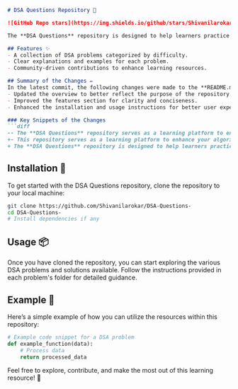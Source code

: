 ```markdown
# DSA Questions Repository 📖

![GitHub Repo stars](https://img.shields.io/github/stars/Shivanilarokar/DSA-Questions-) ![GitHub forks](https://img.shields.io/github/forks/Shivanilarokar/DSA-Questions-) ![GitHub issues](https://img.shields.io/github/issues/Shivanilarokar/DSA-Questions-)

The **DSA Questions** repository is designed to help learners practice and master their algorithmic skills while improving their understanding of Data Structures and Algorithms (DSA). This repository serves as a comprehensive learning platform, providing a wide range of DSA problems with examples and code snippets for practical understanding. Contributions are welcome!

## Features ✨
- A collection of DSA problems categorized by difficulty.
- Clear explanations and examples for each problem.
- Community-driven contributions to enhance learning resources.

## Summary of the Changes ✏️
In the latest commit, the following changes were made to the **README.md** file:
- Updated the overview to better reflect the purpose of the repository.
- Improved the features section for clarity and conciseness.
- Enhanced the installation and usage instructions for better user experience.

### Key Snippets of the Changes
```diff
-- The **DSA Questions** repository serves as a learning platform to enhance your algorithmic skills and improve your understanding of Data Structures and Algorithms (DSA).
+- This repository serves as a learning platform to enhance your algorithmic skills and improve your understanding of Data Structures and Algorithms (DSA).
+ The **DSA Questions** repository is designed to help learners practice and master their algorithmic skills while improving their understanding of Data Structures and Algorithms (DSA). This repository serves as a comprehensive learning platform, providing a wide range of DSA problems with examples and code snippets for practical understanding. Contributions are welcome!
```

## Installation 🚀
To get started with the DSA Questions repository, clone the repository to your local machine:

```bash
git clone https://github.com/Shivanilarokar/DSA-Questions-
cd DSA-Questions-
# Install dependencies if any
```

## Usage 📦
Once you have cloned the repository, you can start exploring the various DSA problems and solutions available. Follow the instructions provided in each problem's folder for detailed guidance.

## Example 🧩
Here’s a simple example of how you can utilize the resources within this repository:

```python
# Example code snippet for a DSA problem
def example_function(data):
    # Process data
    return processed_data
```

Feel free to explore, contribute, and make the most out of this learning resource! 🎉
```